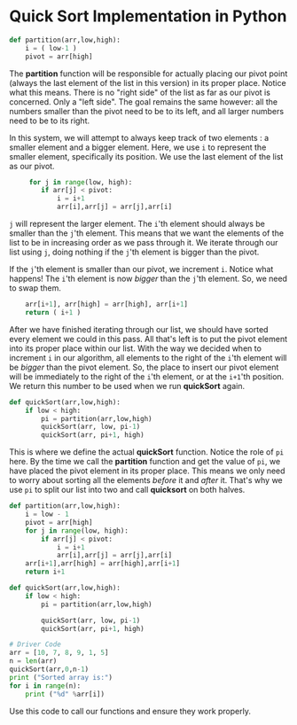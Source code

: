 # Quick Sort Implementation in Python

```python
def partition(arr,low,high): 
    i = ( low-1 )         
    pivot = arr[high]
```

The **partition** function will be responsible for actually placing our pivot point \(always the last element of the list in this version\) in its proper place. Notice what this means. There is no "right side" of the list as far as our pivot is concerned. Only a "left side". The goal remains the same however: all the numbers smaller than the pivot need to be to its left, and all larger numbers need to be to its right.

In this system, we will attempt to always keep track of two elements : a smaller element and a bigger element. Here, we use `i` to represent the smaller element, specifically its position. We use the last element of the list as our pivot.

```python
     for j in range(low, high):
        if arr[j] < pivot:
            i = i+1 
            arr[i],arr[j] = arr[j],arr[i]
```

`j` will represent the larger element. The `i`'th element should always be smaller than the `j`'th element. This means that we want the elements of the list to be in increasing order as we pass through it. We iterate through our list using `j`, doing nothing if the `j`'th element is bigger than the pivot.

If the `j`'th element is smaller than our pivot, we increment `i`. Notice what happens! The `i`'th element is now _bigger_ than the `j`'th element. So, we need to swap them.

```python
    arr[i+1], arr[high] = arr[high], arr[i+1] 
    return ( i+1 )
```

After we have finished iterating through our list, we should have sorted every element we could in this pass. All that's left is to put the pivot element into its proper place within our list. With the way we decided when to increment `i` in our algorithm, all elements to the right of the `i`'th element will be _bigger_ than the pivot element. So, the place to insert our pivot element will be immediately to the right of the `i`'th element, or at the `i+1`'th position. We return this number to be used when we run **quickSort** again.

```python
def quickSort(arr,low,high): 
    if low < high: 
        pi = partition(arr,low,high) 
        quickSort(arr, low, pi-1) 
        quickSort(arr, pi+1, high)
```

This is where we define the actual **quickSort** function. Notice the role of `pi` here. By the time we call the **partition** function and get the value of `pi`, we have placed the pivot element in its proper place. This means we only need to worry about sorting all the elements _before_ it and _after_ it. That's why we use `pi` to split our list into two and call **quicksort** on both halves.

```python
def partition(arr,low,high): 
    i = low - 1
    pivot = arr[high]
    for j in range(low, high): 
        if arr[j] < pivot: 
            i = i+1 
            arr[i],arr[j] = arr[j],arr[i]     
    arr[i+1],arr[high] = arr[high],arr[i+1] 
    return i+1 

def quickSort(arr,low,high): 
    if low < high: 
        pi = partition(arr,low,high) 

        quickSort(arr, low, pi-1) 
        quickSort(arr, pi+1, high)

# Driver Code
arr = [10, 7, 8, 9, 1, 5] 
n = len(arr) 
quickSort(arr,0,n-1) 
print ("Sorted array is:") 
for i in range(n): 
    print ("%d" %arr[i])
```

Use this code to call our functions and ensure they work properly.

